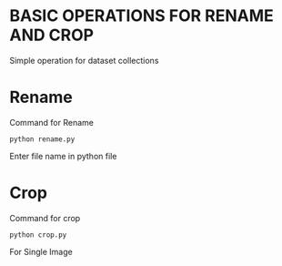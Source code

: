 
# BASIC OPERATIONS FOR RENAME AND CROP

Simple operation for dataset collections

# Rename

Command for Rename

```
python rename.py
```
Enter file name in python file

# Crop

Command for crop

```
python crop.py
```
For Single Image
